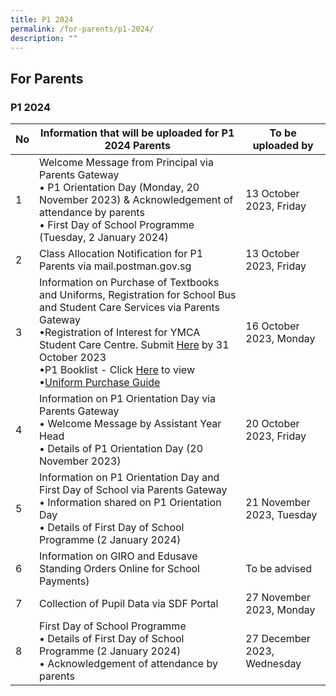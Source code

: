 ```yaml
---
title: P1 2024
permalink: /for-parents/p1-2024/
description: ""
---
```

## For&nbsp;Parents

### P1 2024


<table>
<thead>
  <tr>
    <th>No</th>
    <th>Information that will be uploaded for P1 2024 Parents</th>
    <th>To be uploaded by</th>
   </tr>
</thead>
<tbody>
  <tr>
    <td>1</td>
    <td>Welcome Message from Principal via Parents Gateway<br>
•	P1 Orientation Day (Monday, 20 November 2023) &amp; Acknowledgement of attendance by parents<br>
•	First Day of School Programme (Tuesday, 2 January 2024) </td>
    <td>13 October 2023, Friday</td>
    </tr>
<tr>
    <td>2</td>
    <td>Class Allocation Notification for P1 Parents via mail.postman.gov.sg </td>
    <td>13 October 2023, Friday</td>
    </tr>
    
<tr>
    <td>3</td>
    <td>Information on Purchase of Textbooks and Uniforms, Registration for School Bus and Student Care Services via Parents Gateway<br>
	•Registration of Interest for YMCA Student Care Centre. Submit <a href="https://forms.office.com/r/YwQHTAjEb7">Here</a> by 31 October 2023 <br>
			•P1 Booklist - Click <a href="/files/p1%20booklist%202024.pdf">Here</a> to view <br>
•<a href="/files/uniform%20purchase%20guide%202023.pdf">Uniform Purchase Guide</a></td>
    <td>16 October 2023, Monday</td>
    </tr>
		<tr>
    <td>4</td>
    <td>Information on P1 Orientation Day via Parents Gateway<br>
•	Welcome Message by Assistant Year Head<br>
•	Details of P1 Orientation Day (20 November 2023)</td>
    <td>20 October 2023, Friday</td>
    </tr>
	<tr>
    <td>5</td>
    <td>Information on P1 Orientation Day and First Day of School via Parents Gateway<br>
•	Information shared on P1 Orientation Day<br>
•	Details of First Day of School Programme (2 January 2024)</td>
    <td>21 November 2023, Tuesday</td>
    </tr>	
		<tr>
    <td>6</td>
    <td>Information on GIRO and Edusave Standing Orders Online for School Payments)</td>
    <td>To be advised</td>
    </tr>	
			<tr>
    <td>7</td>
    <td>Collection of Pupil Data via SDF Portal</td>
    <td>27 November 2023, Monday</td>
    </tr>	
			<tr>
    <td>8</td>
    <td>First Day of School Programme<br>
•	Details of First Day of School Programme (2 January 2024)<br>
•	Acknowledgement of attendance by parents</td>
    <td>27 December 2023, Wednesday</td>
    </tr>	
		</tbody>
		</table>